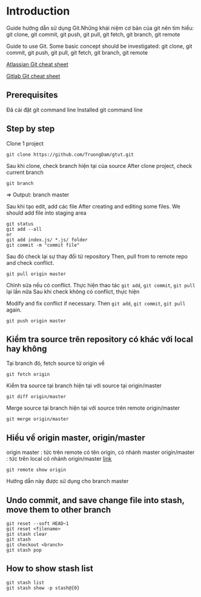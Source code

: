 ﻿# Introduction
Guide hướng dẫn sử dụng Git.Những khái niệm cơ bản của git nên tìm hiểu: git clone, git commit, git push, git pull, git fetch, git branch, git remote

Guide to use Git. Some basic concept should be investigated: git clone, git commit, git push, git pull, git fetch, git branch, git remote
 

[Atlassian Git cheat sheet](https://drive.google.com/open?id=1az95gNa71g5epiu2BL8pskhROyFmA6a3) 

[Gitlab Git cheat sheet](https://drive.google.com/file/d/1kPsYJv5byAh-nos6tXcIHZvwBr54UG6X/view?usp=sharing)

## Prerequisites
Đã cài đặt git command line
Installed git command line


## Step by step
Clone 1 project 
```
git clone https://github.com/TruongDam/gtut.git
```
Sau khi clone, check branch hiện tại của source
After clone project, check current branch
```
git branch
```
=> Output: branch master

Sau khi tạo edit, add các file
After creating and editing some files. We should add file into staging area
```
git status
git add --all 
or
git add index.js/ *.js/ folder
git commit -m "commit file"
```
Sau đó check lại sự thay đổi từ repository
Then, pull from to remote repo and check conflict.

```
git pull origin master
```
Chỉnh sửa nếu có conflict. Thực hiện thao tác `git add`, `git commit`, `git pull` lại lần nữa
Sau khi check không có conflict, thực hiện

Modify and fix conflict if necessary. Then `git add`, `git commit`, `git pull` again.
```
git push origin master
```

## Kiểm tra source trên repository có khác với local hay không
Tại branch đó, fetch source từ origin về
```
git fetch origin
```
Kiểm tra source tại branch hiện tại với source tại origin/master
```
git diff origin/master
```
Merge source tại branch hiện tại với source trên remote origin/master
```
git merge origin/master
```
## Hiểu về origin master, origin/master
origin master : tức trên remote có tên origin, có nhánh master
origin/master : tức trên local có nhánh origin/master
[link](https://stackoverflow.com/questions/10588291/git-branching-master-vs-origin-master-vs-remotes-origin-master/10588561)

```
git remote show origin
```


Hướng dẫn này được sử dụng cho branch master

## Undo commit, and save change file into stash, move them to other branch
```
git reset --soft HEAD~1
git reset <filename>
git stash clear
git stash 
git checkout <branch>
git stash pop
```
## How to show stash list
```
git stash list
git stash show -p stash@{0}
```


